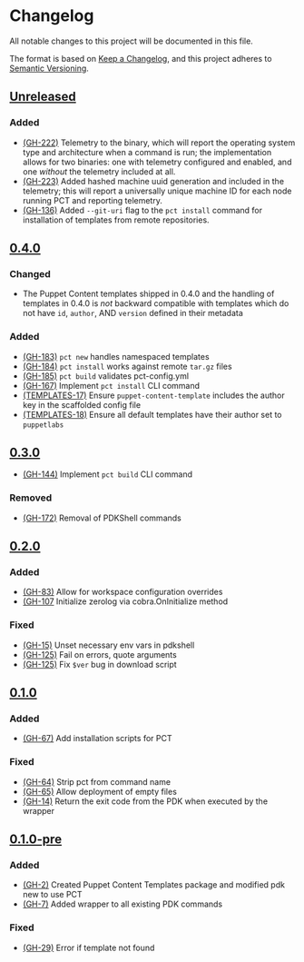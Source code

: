 # Changelog
All notable changes to this project will be documented in this file.

The format is based on [Keep a Changelog](https://keepachangelog.com/en/1.0.0/),
and this project adheres to [Semantic Versioning](https://semver.org/spec/v2.0.0.html).

## [Unreleased]

### Added

- [(GH-222)](https://github.com/puppetlabs/pdkgo/issues/222) Telemetry to the binary, which will report the operating system type and architecture when a command is run; the implementation allows for two binaries: one with telemetry configured and enabled, and one _without_ the telemetry included at all. <!-- For more information, see our [telemetry blog post](link to blog). -->
- [(GH-223)](https://github.com/puppetlabs/pdkgo/issues/223) Added hashed machine uuid generation and included in the telemetry; this will report a universally unique machine ID for each node running PCT and reporting telemetry.
- [(GH-136)](https://github.com/puppetlabs/pdkgo/issues/136) Added `--git-uri` flag to the `pct install` command for installation of templates from remote repositories.

## [0.4.0]

### Changed

- The Puppet Content templates shipped in 0.4.0 and the handling of templates in 0.4.0 is _not_ backward compatible with templates which do not have `id`, `author`, AND `version` defined in their metadata

### Added

- [(GH-183)](https://github.com/uppetlabs/pdkgo/issues/183) `pct new` handles namespaced templates
- [(GH-184)](https://github.com/uppetlabs/pdkgo/issues/184) `pct install` works against remote `tar.gz` files
- [(GH-185)](https://github.com/puppetlabs/pdkgo/issues/185) `pct build` validates pct-config.yml
- [(GH-167)](https://github.com/puppetlabs/pdkgo/issues/167) Implement `pct install` CLI command
- [(TEMPLATES-17)](https://github.com/puppetlabs/baker-round/issues/17) Ensure `puppet-content-template` includes the author key in the scaffolded config file
- [(TEMPLATES-18)](https://github.com/puppetlabs/baker-round/issues/18) Ensure all default templates have their author set to `puppetlabs`

## [0.3.0]

- [(GH-144)](https://github.com/puppetlabs/pdkgo/issues/144) Implement `pct build` CLI command

### Removed

- [(GH-172)](https://github.com/puppetlabs/pdkgo/issues/172) Removal of PDKShell commands

## [0.2.0]

### Added

- [(GH-83)](https://github.com/puppetlabs/pdkgo/issues/83) Allow for workspace configuration overrides
- [(GH-107](https://github.com/puppetlabs/pdkgo/issues/107) Initialize zerolog via cobra.OnInitialize method

### Fixed

- [(GH-15)](https://github.com/puppetlabs/pdkgo/issues/15) Unset necessary env vars in pdkshell
- [(GH-125)](https://github.com/puppetlabs/pdkgo/issues/125) Fail on errors, quote arguments
- [(GH-125)](https://github.com/puppetlabs/pdkgo/issues/125) Fix `$ver` bug in download script

## [0.1.0]

### Added

- [(GH-67)](https://github.com/puppetlabs/pdkgo/issues/67) Add installation scripts for PCT

### Fixed

- [(GH-64)](https://github.com/puppetlabs/pdkgo/issues/64) Strip pct from command name
- [(GH-65)](https://github.com/puppetlabs/pdkgo/issues/65) Allow deployment of empty files
- [(GH-14)](https://github.com/puppetlabs/pdkgo/issues/14) Return the exit code from the PDK when executed by the wrapper

## [0.1.0-pre]

### Added

- [(GH-2)](https://github.com/puppetlabs/pdkgo/issues/2) Created Puppet Content Templates package and modified pdk new to use PCT
- [(GH-7)](https://github.com/puppetlabs/pdkgo/issues/7) Added wrapper to all existing PDK commands

### Fixed

- [(GH-29)](https://github.com/puppetlabs/pdkgo/issues/29) Error if template not found

[Unreleased]: https://github.com/puppetlabs/pdkgo/compare/0.4.0..main
[0.4.0]: https://github.com/puppetlabs/pdkgo/releases/tag/0.3.0
[0.3.0]: https://github.com/puppetlabs/pdkgo/releases/tag/0.3.0
[0.2.0]: https://github.com/puppetlabs/pdkgo/releases/tag/0.2.0
[0.1.0]: https://github.com/puppetlabs/pdkgo/releases/tag/0.1.0
[0.1.0-pre]: https://github.com/puppetlabs/pdkgo/releases/tag/0.1.0-pre
